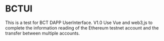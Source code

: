 # BCTUI
This is a test for BCT DAPP UserInterface.
 V1.0 Use Vue and web3,js to complete the information reading of the Ethereum testnet account and the transfer between multiple accounts.
